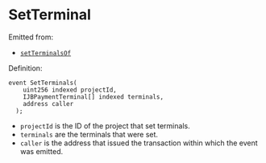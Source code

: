# SetTerminal

Emitted from:

- [`setTerminalsOf`](/dev/api/contracts/jbdirectory/write/setterminalsof.md)

Definition:

```
event SetTerminals(
    uint256 indexed projectId,
    IJBPaymentTerminal[] indexed terminals,
    address caller
  );
```

- `projectId` is the ID of the project that set terminals.
- `terminals` are the terminals that were set.
- `caller` is the address that issued the transaction within which the event was emitted.
